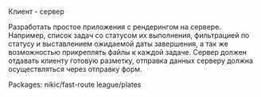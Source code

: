 Клиент - сервер

Разработать простое приложения с рендерингом на сервере. 
Например, список задач со статусом их выполнения, фильтрацией по статусу и выставлением ожидаемой даты завершения, а так же возможностью прикреплять файлы к каждой задаче. 
Сервер должен отдавать клиенту готовую разметку, отправка данных серверу должна осуществляться через отправку форм.

Packages:
nikic/fast-route
league/plates
